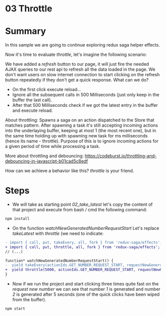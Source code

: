 # 03 Throttle

# Summary

In this sample we are going to continue exploring redux saga helper effects.

Now it's time to evaluate _throttle_, let's imagine the following scenario:

We have added a _refresh_ button to our page, it will just fire the needed AJAX
queries to our rest api to refresh all the data loaded in the page. We don't
want users on slow internet connection to start clicking on the refresh 
button repeatedly if they don't get a quick response. What can we do?

- On the first click execute reload...
- Ignore all the subsequent calls in 500 Milliseconds (just only keep in the
buffer the last call).
- After that 500 Milliseconds check if we got the latest entry in the buffer
and execute reload.

About throttling: Spawns a saga on an action dispatched to the Store that matches pattern. After spawning a task it's still accepting incoming actions into the underlaying buffer, keeping at most 1 (the most recent one), but in the same time holding up with spawning new task for ms milliseconds (hence its name - throttle). Purpose of this is to ignore incoming actions for a given period of time while processing a task.

More about throttling and debouncing: https://codeburst.io/throttling-and-debouncing-in-javascript-b01cad5c8edf

How can we achieve a behavior like this? _throttle_ is your friend.

# Steps

- We will take as starting point *02_take_latest* let's copy the content of that project 
and execute from bash / cmd the following command:

```bash
npm install
```
- On the function _watchNewGeneratedNumberRequestStart_ Let's replace _takeLatest_ with 
_throttle_ (we need to indicate:

```diff
- import { call, put, takeEvery, all, fork } from 'redux-saga/effects';
+ import { call, put, throttle, all, fork } from 'redux-saga/effects';
// (...)

function* watchNewGeneratedNumberRequestStart() {
-  yield takeEvery(actionIds.GET_NUMBER_REQUEST_START, requestNewGeneratedNumber);
+  yield throttle(5000, actionIds.GET_NUMBER_REQUEST_START, requestNewGeneratedNumber);
}
```

- Now if we run the project and start clicking three times quite fast  on the _request new number_
we can see that number _1_ is generated and number _2_ is generated after 5 seconds (one of
the quick clicks have been wiped from the buffer).

```
npm start
```

